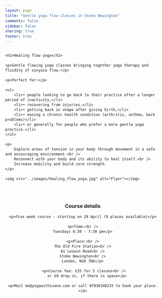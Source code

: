 ```yaml
---
layout: page
title: "Gentle yoga flow classes in Stoke Newington"
comments: false
sidebar: false
sharing: true
footer: true
---
```


<div class="columns">

    <h2>Healing flow yoga</h2>
    
    <p>Gentle flowing yoga classes bringing together yoga therapy and fluidity of vinyasa flow.</p>

    <p>Perfect for:</p>

    <ul>
        <li>• people looking to go back to their practice after a longer period of inactivity,</li>
        <li>• recovering from injuries,</li>
        <li>• getting back in shape after giving birth,</li>
        <li>• easing a chronic health condition (arthritis, asthma, back problems)</li>
        <li>• or generally for people who prefer a more gentle yoga practice.</li>
    </ul>

    <p>
        Explore areas of tension in your body through movement in a safe and encouraging environment.<br />
        Reconnect with your body and its ability to heal itself.<br />
        Increase mobility and build core strength.
    </p>

    <img src="../images/healing_flow_yoga.jpg" alt="Flyer"></img>

</div>

<div id="more_info" style="text-align: center;">
    <br /><br />
    <h3>Course details</h3>

    <p>Five week course - starting on 29 April (9 places available)</p>

    <p>Time:<br />
    Tuesdays 6:30 - 7:30 pm</p>

    <p>Place:<br />
    The Old Fire Station<br />
    61 Leswin Road<br />
    Stoke Newington<br />
    London, N16 7NX</p>
    
     <p>Course fee: £35 for 5 classes<br />
        or £9 drop-in, if there is space</p>

    <p>Mail me@yogawithivana.com or call 07936348233 to book your place.</p>
</div>